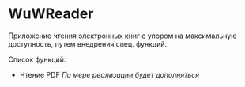 # WuWReader

Приложение чтения электронных книг с упором на максимальную доступность, путем внедрения спец. функций.

Список функций:
- Чтение PDF
*По мере реализации будет дополняться*
